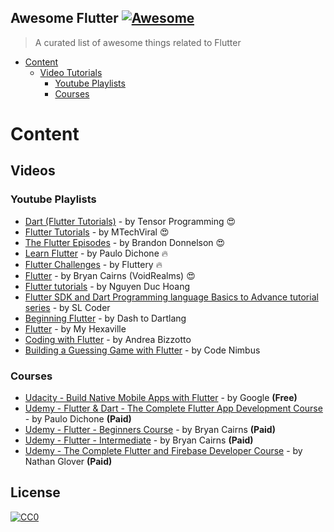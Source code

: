 
## Awesome Flutter [![Awesome](https://cdn.rawgit.com/sindresorhus/awesome/d7305f38d29fed78fa85652e3a63e154dd8e8829/media/badge.svg)](https://github.com/sindresorhus/awesome)

> A curated list of awesome things related to Flutter

- [Content](#content)
	- [Video Tutorials](#video-tutorials)
		- [Youtube Playlists](#youtube-playlists)
		- [Courses](#courses)

# Content

## Videos

### Youtube Playlists

- [Dart (Flutter Tutorials)](https://www.youtube.com/playlist?list=PLJbE2Yu2zumDqr_-hqpAN0nIr6m14TAsd) - by Tensor Programming 😍
- [Flutter Tutorials](https://www.youtube.com/watch?v=qWL1lGchpRA&list=PLR2qQy0Zxs_UdqAcaipPR3CG1Ly57UlhV) - by MTechViral 😍
- [The Flutter Episodes](https://www.youtube.com/playlist?list=PLBbgqtDgdc_RUWUCInIqxpY--C94C6Xjh) - by Brandon Donnelson 😍
- [Learn Flutter](https://www.youtube.com/watch?v=1Tv1_K3WDuE&list=PLF9bFmu3NqWqchwS3DO9MDSl15IiHQWcr) - by Paulo Dichone 🔥
- [Flutter Challenges](https://www.youtube.com/channel/UCtWyVkPpb8An90SNDTNF0Pg/videos) - by Fluttery 🔥
- [Flutter](https://www.youtube.com/watch?v=ulg2dpPkulw&list=PLUbFnGajtZlX9ubiLzYz_cw92esraiIBi) - by Bryan Cairns (VoidRealms) 😍
- [Flutter tutorials](https://www.youtube.com/watch?v=QQrRmuFDZs0&list=PLWBrqglnjNl3sexiXo45aN_JdOJ9pxOoQ) - by Nguyen Duc Hoang
- [Flutter SDK and Dart Programming language Basics to Advance tutorial series](https://www.youtube.com/watch?v=g6FWgADbDpE&list=PLurs4YIXZ79Cy-8GZc0Y3MAYGRvZNxiVe) - by SL Coder
- [Beginning Flutter](https://www.youtube.com/playlist?list=PL0iaWPijZ-OdI59_nJWTb9-7Ec6h7U-Eo) - by Dash to Dartlang
- [Flutter](https://www.youtube.com/watch?v=J0jrXsVNfCU&list=PLyBJGlv6J3D8cebPUY6oD2biymlTKP_vq) - by My Hexaville
- [Coding with Flutter](https://www.youtube.com/playlist?list=PLNnAcB93JKV9iZ2cwk9MEx3_JG8BRikMP) - by Andrea Bizzotto
- [Building a Guessing Game with Flutter](https://www.youtube.com/playlist?list=PLjDSWY1NHEAdwtfmefL9X14dY_KKxzIwF) - by Code Nimbus


### Courses

- [Udacity - Build Native Mobile Apps with Flutter](https://udacity.com/course/build-native-mobile-apps-with-flutter--ud905) - by Google **(Free)**
- [Udemy - Flutter & Dart - The Complete Flutter App Development Course](https://www.udemy.com/flutter-dart-the-complete-flutter-app-development-course/) - by Paulo Dichone **(Paid)**
- [Udemy - Flutter - Beginners Course](https://www.udemy.com/flutters-beginners-course/) - by Bryan Cairns **(Paid)**
- [Udemy - Flutter - Intermediate](https://www.udemy.com/flutter-intermediate/) - by Bryan Cairns **(Paid)**
- [Udemy - The Complete Flutter and Firebase Developer Course](https://www.udemy.com/flutter-development/) - by Nathan Glover  **(Paid)**


## License
[![CC0](https://i.creativecommons.org/p/zero/1.0/88x31.png)](https://creativecommons.org/publicdomain/zero/1.0/)
